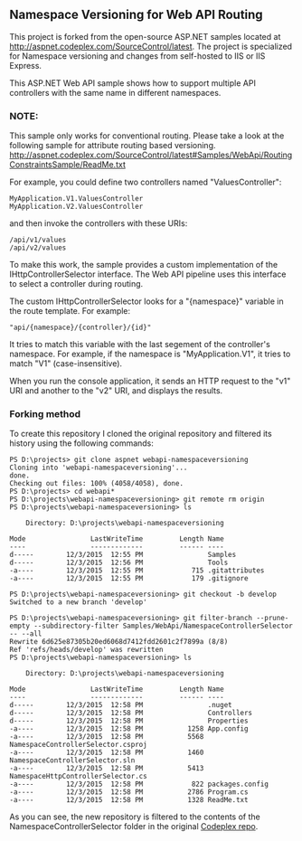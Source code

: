 ## Namespace Versioning for Web API Routing

This project is forked from the open-source ASP.NET samples located at http://aspnet.codeplex.com/SourceControl/latest. The project is specialized for Namespace versioning and changes from self-hosted to IIS or IIS Express.

This ASP.NET Web API sample shows how to support multiple API controllers with
the same name in different namespaces.

### NOTE:
This sample only works for conventional routing. Please take a look at the 
following sample for attribute routing based versioning.
http://aspnet.codeplex.com/SourceControl/latest#Samples/WebApi/RoutingConstraintsSample/ReadMe.txt

For example, you could define two controllers named "ValuesController":

	MyApplication.V1.ValuesController
	MyApplication.V2.ValuesController

and then invoke the controllers with these URIs:

	/api/v1/values
	/api/v2/values

To make this work, the sample provides a custom implementation of the 
IHttpControllerSelector interface. The Web API pipeline uses this interface 
to select a controller during routing.

The custom IHttpControllerSelector looks for a "{namespace}" variable in the
route template. For example:

	"api/{namespace}/{controller}/{id}"

It tries to match this variable with the last segement of the controller's 
namespace. For example, if the namespace is "MyApplication.V1", it tries to 
match "V1" (case-insensitive).

When you run the console application, it sends an HTTP request to the "v1" URI
and another to the "v2" URI, and displays the results.

### Forking method

To create this repository I cloned the original repository and filtered its history using the following commands:

    PS D:\projects> git clone aspnet webapi-namespaceversioning
    Cloning into 'webapi-namespaceversioning'...
    done.
    Checking out files: 100% (4058/4058), done.
    PS D:\projects> cd webapi*
    PS D:\projects\webapi-namespaceversioning> git remote rm origin
    PS D:\projects\webapi-namespaceversioning> ls

        Directory: D:\projects\webapi-namespaceversioning

    Mode                LastWriteTime         Length Name
    ----                -------------         ------ ----
    d-----        12/3/2015  12:55 PM                Samples
    d-----        12/3/2015  12:56 PM                Tools
    -a----        12/3/2015  12:55 PM            715 .gitattributes
    -a----        12/3/2015  12:55 PM            179 .gitignore

    PS D:\projects\webapi-namespaceversioning> git checkout -b develop
    Switched to a new branch 'develop'

    PS D:\projects\webapi-namespaceversioning> git filter-branch --prune-empty --subdirectory-filter Samples/WebApi/NamespaceControllerSelector -- --all
    Rewrite 6d625e87305b20ed6068d7412fdd2601c2f7899a (8/8)
    Ref 'refs/heads/develop' was rewritten
    PS D:\projects\webapi-namespaceversioning> ls

        Directory: D:\projects\webapi-namespaceversioning

    Mode                LastWriteTime         Length Name
    ----                -------------         ------ ----
    d-----        12/3/2015  12:58 PM                .nuget
    d-----        12/3/2015  12:58 PM                Controllers
    d-----        12/3/2015  12:58 PM                Properties
    -a----        12/3/2015  12:58 PM           1258 App.config
    -a----        12/3/2015  12:58 PM           5568 NamespaceControllerSelector.csproj
    -a----        12/3/2015  12:58 PM           1460 NamespaceControllerSelector.sln
    -a----        12/3/2015  12:58 PM           5413 NamespaceHttpControllerSelector.cs
    -a----        12/3/2015  12:58 PM            822 packages.config
    -a----        12/3/2015  12:58 PM           2786 Program.cs
    -a----        12/3/2015  12:58 PM           1328 ReadMe.txt

As you can see, the new repository is filtered to the contents of the NamespaceControllerSelector folder in the original [Codeplex repo](http://aspnet.codeplex.com/SourceControl/latest).